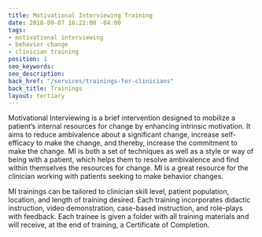 ```yaml
---
title: Motivational Interviewing Training
date: 2018-09-07 16:22:00 -04:00
tags:
- motivational interviewing
- behavior change
- clinician training
position: 1
seo_keywords: 
seo_description: 
back_href: "/services/trainings-for-clinicians"
back_title: Trainings
layout: tertiary
---
```


Motivational Interviewing is a brief intervention designed to mobilize a patient’s internal resources for change by enhancing intrinsic motivation. It aims to reduce ambivalence about a significant change, increase self-efficacy to make the change, and thereby, increase the commitment to make the change. MI is both a set of techniques as well as a style or way of being with a patient, which helps them to resolve ambivalence and find within themselves the resources for change. MI is a great resource for the clinician working with patients seeking to make behavior changes.

MI trainings can be tailored to clinician skill level, patient population, location, and length of training desired. Each training incorporates didactic instruction, video demonstration, case-based instruction, and role-plays with feedback. Each trainee is given a folder with all training materials and will receive, at the end of training, a Certificate of Completion.
